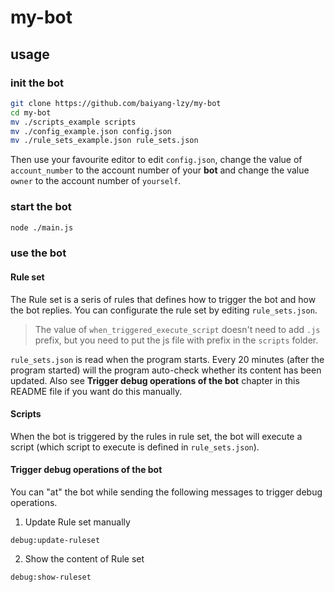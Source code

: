 
# my-bot

## usage

### init the bot

```sh
git clone https://github.com/baiyang-lzy/my-bot
cd my-bot
mv ./scripts_example scripts
mv ./config_example.json config.json
mv ./rule_sets_example.json rule_sets.json
```

Then use your favourite editor to edit ```config.json```, change the value of ```account_number``` to the account number of your **bot** and change the value ```owner``` to the account number of ```yourself```.

### start the bot

```sh
node ./main.js
```

### use the bot

#### Rule set

The Rule set is a seris of rules that defines how to trigger the bot and how the bot replies. You can configurate the rule set by editing ```rule_sets.json```. 

> The value of ```when_triggered_execute_script``` doesn't need to add ```.js``` prefix, but you need to put the js file with prefix in the ```scripts``` folder.

```rule_sets.json``` is read when the program starts. Every 20 minutes (after the program started) will the program auto-check whether its content has been updated. Also see **Trigger debug operations of the bot** chapter in this README file if you want do this manually.

#### Scripts

When the bot is triggered by the rules in rule set, the bot will execute a script (which script to execute is defined in ```rule_sets.json```).

#### Trigger debug operations of the bot

You can "at" the bot while sending the following messages to trigger debug operations.

1. Update Rule set manually
```
debug:update-ruleset
```

2. Show the content of Rule set
```
debug:show-ruleset
```